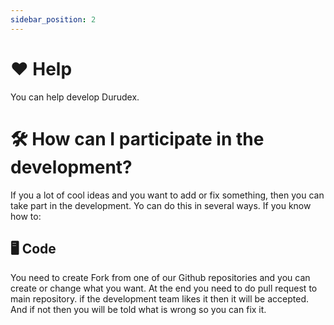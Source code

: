 ```yaml
---
sidebar_position: 2
---
```


# ❤️ Help

You can help develop Durudex.

# 🛠 How can I participate in the development?

If you a lot of cool ideas and you want to add or fix something, then you can take part in the development.
Yo can do this in several ways. If you know how to:

## 🖥 Code

You need to create Fork from one of our Github repositories and you can create or change what you want.
At the end you need to do pull request to main repository. if the development team likes it 
then it will be accepted.
And if not then you will be told what is wrong so you can fix it.

